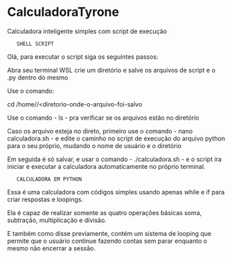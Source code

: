 # CalculadoraTyrone
 Calculadora inteligente simples com script de execução

       SHELL SCRIPT

Olá, para executar o script siga os seguintes passos:
 
 Abra seu terminal WSL crie um diretório e salve os arquivos de script e o .py dentro do mesmo
 
 Use o comando:
 
 cd /home/<seu-usuario>/<diretorio-onde-o-arquivo-foi-salvo

 Use o comando - ls - pra verificar se os arquivos estão no diretório
 
 Caso os arquivo esteja no direto, primeiro use o comando - nano calculadora.sh - e edite o caminho no script de execução do arquivo python para o seu próprio, mudando o nome de usuário e o diretório
 
 Em seguida é só salvar, e usar o comando - ./calculadora.sh - e o script ira iniciar e executar a calculadora automaticamente no próprio terminal.

       CALCULADORA EM PYTHON

Essa é uma calculadora com códigos simples usando apenas while e if para criar respostas e loopings.

Ela é capaz de realizar somente as quatro operações básicas soma, subtração, multiplicação e divisão.

E também como disse previamente, contém um sistema de looping que permite que o usuário continue fazendo contas sem parar enquanto o mesmo não encerrar a sessão. 
